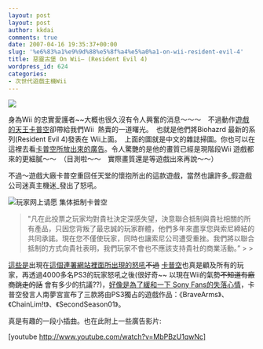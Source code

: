 ```yaml
---
layout: post
layout: post
author: kkdai
comments: true
date: 2007-04-16 19:35:37+00:00
slug: '%e6%83%a1%e9%9d%88%e5%8f%a4%e5%a0%a1-on-wii-resident-evil-4'
title: 惡靈古堡 On Wii– (Resident Evil 4)
wordpress_id: 624
categories:
- 次世代遊戲主機Wii
---
```


![](http://www.pcgames.com.cn/tvgames/bao/games/0605/pic/PCgames0515biogs_thumb.jpg)

身為Wii 的忠實愛護者~~大概也很久沒有令人興奮的消息～～～　不過動作[遊戲的天王卡普空](http://www.capcom.co.jp/)卻帶給我們Wii  熱賣的一道曙光。　也就是他們將Biohazrd 最新的系列(Resident Evil 4)發表在 Wii上面。　上面的圖就是中文的雜誌掃圖。你也可以在這裡去看[卡普空所放出來的廣告](http://www.capcom.co.jp/wii_bio4/movie/index.html)。令人驚艷的是他的畫質已經是現階段Wii 遊戲都來的更細膩～～　（目測啦～～　實際畫質還是等遊戲出來再說～～）

不過～遊戲大廠卡普空重回任天堂的懷抱所出的這款遊戲，當然也讓許多_假遊戲公司迷真主機迷_發出了怒吼。

![玩家网上请愿 集体抵制卡普空](http://news.mydrivers.com/img/20070324/12075140.jpg)

<blockquote>"凡在此投票之玩家均對貴社決定深感失望，決意聯合抵制與貴社相關的所有產品，只因您背叛了最忠誠的玩家群體，他們多年來盡享您與索尼締結的共同承諾。現在您不僅使玩家，同時也讓索尼公司遭受重挫。我們將以聯合抵制的方式向貴社表明，我們玩家不會也不應該支持貴社的商業活動。” 
> 
> </blockquote>

[這些是](http://translate.google.com/translate?hl=zh-TW&sl=zh-CN&u=http://news.mydrivers.com/1/80/80233.htm&sa=X&oi=translate&resnum=5&ct=result&prev=/search%3Fq%3D%25E5%258D%25A1%25E6%2599%25AE%25E7%25A9%25BA%26hl%3Dzh-TW)出現在[這個連署網站裡面所出現的怒吼](http://www.petitiononline.com/capcompe/petition.htm)~~不過~~ [卡普空](http://www.capcom.co.jp/)也真是顧及所有的玩家，再透過4000多名PS3的玩家怒吼之後(很好奇~~ 以現在Wii的氣勢~~不知道有廠商跳走的話~~ 會有多少的抗議??)，[好像是為了緩和一下 Sony Fans的失落心情](http://translate.google.com/translate?hl=zh-TW&sl=zh-CN&u=http://www.youwo.com/pocket/ps3/ps3_news/0732610471619545.shtml&sa=X&oi=translate&resnum=6&ct=result&prev=/search%3Fq%3D%25E5%258D%25A1%25E6%2599%25AE%25E7%25A9%25BA%2B%25E6%258A%2597%25E8%25AD%25B0%26hl%3Dzh-TW)，卡普空發言人南夢宮宣布了三款將由PS3獨占的遊戲作品：《BraveArms》、《ChainLim!t》、《SecondSeason01》。

真是有趣的一段小插曲。也在此附上一些廣告影片:

  
  

[youtube http://www.youtube.com/watch?v=MbPBzU1qwNc]
